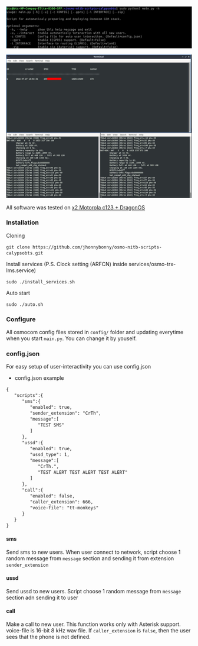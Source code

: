 ![](https://raw.githubusercontent.com/jhonnybonny/osmo-nitb-scripts-calypsobts/main/doc/img/111screen.jpg)

![](https://raw.githubusercontent.com/jhonnybonny/osmo-nitb-scripts-calypsobts/main/doc/img/IMG.jpg)

All software was tested on [x2 Motorola c123 + DragonOS](https://cemaxecuter.com/)

### Installation

Cloning
```
git clone https://github.com/jhonnybonny/osmo-nitb-scripts-calypsobts.git
```
Install services (P.S. Clock setting (ARFCN) inside services/osmo-trx-lms.service)
```
sudo ./install_services.sh
```
Auto start
```
sudo ./auto.sh
```

### Configure
All osmocom config files stored in `config/` folder and updating everytime when you start `main.py`. You can change it by youself.

### config.json
For easy setup of user-interactivity you can use config.json
- config.json example
```
{
   "scripts":{
      "sms":{
         "enabled": true,
         "sender_extension": "CrTh",
         "message":[
            "TEST SMS"
         ]
      },
      "ussd":{
         "enabled": true,
         "ussd_type": 1,
         "message":[
            "CrTh.",
            "TEST ALERT TEST ALERT TEST ALERT"
         ]
      },
      "call":{
         "enabled": false,
         "caller_extension": 666,
         "voice-file": "tt-monkeys"
      }
   }
}
```
#### sms
Send sms to new users. When user connect to network, script choose 1 random message from ```message``` section and sending it from extension ```sender_extension```

#### ussd
Send ussd to new users. Script choose 1 random message from ```message``` section adn sending it to user

#### call
Make a call to new user. This function works only with Asterisk support. voice-file is 16-bit 8 kHz wav file. If ```caller_extension``` is ```false```, then the user sees that the phone is not defined.
